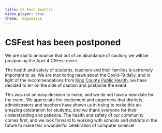 ```yaml
---
title: CS Fest Seattle
video_player: true
theme: responsive
---
```

# CSFest has been postponed

We are sad to announce that out of an abundance of caution, we will be postponing the April 4 CSFest event.

 The health and safety of students, teachers and their families is extremely important to us. We are monitoring news about the Covid-19 daily, and in light of the recommendations from [King County Public Health](https://kingcounty.gov/depts/health/communicable-diseases/disease-control/novel-coronavirus.aspx), we have decided to err on the side of caution and postpone the event.

This was not an easy decision to make, and we do not have a new date for the event. We appreciate the excitement and eagerness that districts, administrators and teachers have shown us in trying to make this an amazing celebration for students, and we thank everyone for their understanding and patience. The health and safety of our community comes first, and we look forward to working with schools and districts in the future to make this a wonderful celebration of computer science!
